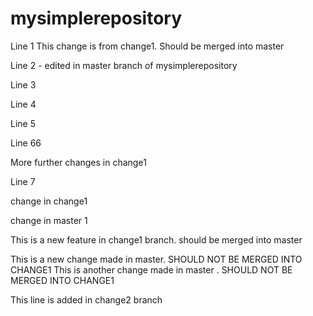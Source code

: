 # mysimplerepository

Line 1
This change is from change1. Should be merged into master

Line 2 - edited in master branch of mysimplerepository


Line 3

Line 4

Line 5


Line 66

More further changes in change1



Line 7


change in change1

change in master 1

This is a new feature in change1 branch. should be merged into master

This is a new change made in master. SHOULD NOT BE MERGED INTO CHANGE1
This is another change made in master . SHOULD NOT BE MERGED INTO CHANGE1


This line is added in change2 branch